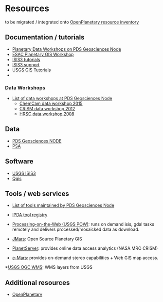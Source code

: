 # Resources

to be migrated / integrated onto [OpenPlanetary resource inventory](https://github.com/openplanetary/resources)

## Documentation / tutorials

* [Planetary Data Workshops on PDS Geosciences Node](http://pds-geosciences.wustl.edu/workshops/default.htm)
* [ESAC Planetary GIS Workshop](https://issues.cosmos.esa.int/psawiki/display/GISWS/ESAC+Planetary+GIS+Workshop+2015+Wiki)
* [ISIS3 tutorials](https://isis.astrogeology.usgs.gov/IsisWorkshop/index.php/IsisWorkshop)
* [ISIS3 support](https://isis.astrogeology.usgs.gov/fixit)
* [USGS GIS Tutorials](http://astrogeology.usgs.gov/facilities/mrctr/gis-tutorials)
* 
### Data Workshops

* [List of data workshops at PDS Geosciences Node](http://geo.pds.nasa.gov/workshops/default.htm)
    * [ChemCam data workshop 2015](http://geo.pds.nasa.gov/workshops/ChemCam_Workshop_Mar15.htm)
    * [CRISM data workshop 2012](http://geo.pds.nasa.gov/workshops/CRISM_workshop_Mar12.htm)
    * [HRSC data workshop 2008](http://geo.pds.nasa.gov/workshops/MEX_WORKSHOP_MAY08.htm)

## Data

* [PDS Geosciences NODE](http://ode.rsl.wustl.edu)
* [PSA](http://www.rssd.esa.int/index.php?project=PSA)

## Software

* [USGS ISIS3](https://isis.astrogeology.usgs.gov/documents/InstallGuide/index.html)
* [Qgis](http://qgis.org/en/site/)

## Tools / web services

* [List of tools maintained by PDS Geosciences Node](http://pds-geosciences.wustl.edu/tools/)
* [IPDA tool registry](https://planetarydata.org/services/registry)

* [Processing-on-the-Web (USGS POW)](http://astrocloud.wr.usgs.gov/index.php?view=pow): runs on demand isis, gdal tasks remotely and delivers processed/mosaicked data as download.

* [JMars](http://jmars.mars.asu.edu): Open Source Planetary GIS
* [PlanetServer](planetserver.eu): provides online data access analytics (NASA MRO CRISM)
* [e-Mars](http://e-mars.geologie-lyon.fr): provides on-demand stereo capabilities + Web GIS map access.

*[USGS OGC WMS](http://astrowebmaps.wr.usgs.gov/webmapatlas/Layers/maps.html): WMS layers from USGS

## Additional resources
* [OpenPlanetary](http://openplanetary.github.io/)
